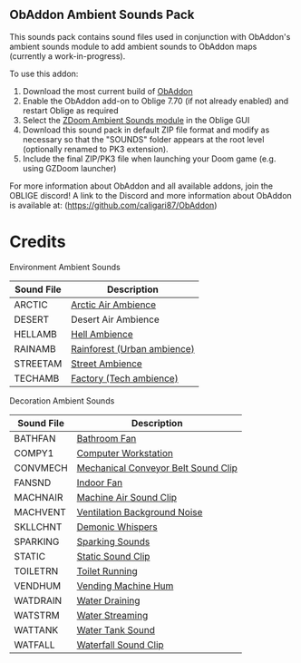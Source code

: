 ## ObAddon Ambient Sounds Pack

This sounds pack contains sound files used in conjunction with ObAddon's ambient sounds module to add ambient sounds to ObAddon maps (currently a work-in-progress).

To use this addon:

1. Download the most current build of [ObAddon](https://github.com/caligari87/ObAddon)
2. Enable the ObAddon add-on to Oblige 7.70 (if not already enabled) and restart Oblige as required
3. Select the [ZDoom Ambient Sounds module](https://github.com/caligari87/ObAddon/blob/master/src/modules/zdoom_frozsoul_sound.lua) in the Oblige GUI
4. Download this sound pack in default ZIP file format and modify as necessary so that the "SOUNDS" folder appears at the root level (optionally renamed to PK3 extension).
5. Include the final ZIP/PK3 file when launching your Doom game (e.g. using GZDoom launcher)

For more information about ObAddon and all available addons, join the OBLIGE discord!
A link to the Discord and more information about ObAddon is available at:
(https://github.com/caligari87/ObAddon)

# Credits

Environment Ambient Sounds

| Sound File | Description |
| ---------- | ----------- |
| ARCTIC     | [Arctic Air Ambience](https://freesound.org/people/cobratronik/sounds/117136/) |
| DESERT     | Desert Air Ambience |
| HELLAMB    | [Hell Ambience](https://freesound.org/people/Argitoth/sounds/108906/) |
| RAINAMB    | [Rainforest (Urban ambience)](http://soundbible.com/1818-Rainforest-Ambience.html) |
| STREETAM   | [Street Ambience](https://freesound.org/people/batman6661/sounds/179897/) |
| TECHAMB    | [Factory (Tech ambience)](https://freesound.org/people/marjan83/sounds/202983/) |


Decoration Ambient Sounds

| Sound File | Description |
| ---------- | ----------- |
| BATHFAN    | [Bathroom Fan](https://freesound.org/people/deleted_user_7146007/sounds/383811/) |
| COMPY1     | [Computer Workstation](http://freesound.org/people/qubodup/sounds/212025) |
| CONVMECH   | [Mechanical Conveyor Belt Sound Clip](https://freesound.org/people/CaganCelik/sounds/465522/) |
| FANSND     | [Indoor Fan](https://freesound.org/people/calivintage/sounds/95705/) |
| MACHNAIR   | [Machine Air Sound Clip](https://freesound.org/people/duckduckpony/sounds/130520/) |
| MACHVENT   | [Ventilation Background Noise](http://soundbible.com/1508-Background-Noise.html) |
| SKLLCHNT   | [Demonic Whispers](https://forum.zdoom.org/viewtopic.php?t=30942) |
| SPARKING   | [Sparking Sounds](https://freesound.org/people/chipfork/sounds/52597/) |
| STATIC     | [Static Sound Clip](http://soundbible.com/149-Radio-Static.html) |
| TOILETRN   | [Toilet Running](http://soundbible.com/434-Water-Down-Gutter-3.html) |
| VENDHUM    | [Vending Machine Hum](https://freesound.org/people/portwain/sounds/261125/) |
| WATDRAIN   | [Water Draining](https://freesound.org/people/chris.t/sounds/444697/#) |
| WATSTRM    | [Water Streaming](http://soundbible.com/1444-Liquid.html) |
| WATTANK    | [Water Tank Sound](https://freesound.org/people/7778/sounds/197805/) |
| WATFALL    | [Waterfall Sound Clip](https://www.youtube.com/watch?v=_iEfr0Zxw_M) |

